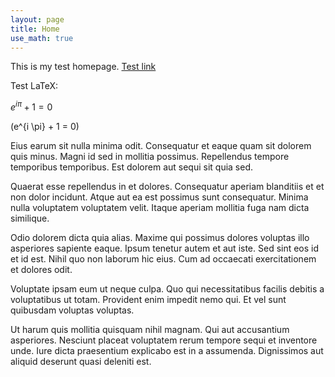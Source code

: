 ```yaml
---
layout: page
title: Home
use_math: true
---
```


This is my test homepage. [Test link](#)

Test LaTeX:

$e^{i \pi} + 1 = 0$

\(e^{i \pi} + 1 = 0\)

Eius earum sit nulla minima odit. Consequatur et eaque quam sit dolorem quis minus. Magni id sed in mollitia possimus. Repellendus tempore temporibus temporibus. Est dolorem aut sequi sit quia sed.

Quaerat esse repellendus in et dolores. Consequatur aperiam blanditiis et et non dolor incidunt. Atque aut ea est possimus sunt consequatur. Minima nulla voluptatem voluptatem velit. Itaque aperiam mollitia fuga nam dicta similique.

Odio dolorem dicta quia alias. Maxime qui possimus dolores voluptas illo asperiores sapiente eaque. Ipsum tenetur autem et aut iste. Sed sint eos id et id est. Nihil quo non laborum hic eius. Cum ad occaecati exercitationem et dolores odit.

Voluptate ipsam eum ut neque culpa. Quo qui necessitatibus facilis debitis a voluptatibus ut totam. Provident enim impedit nemo qui. Et vel sunt quibusdam voluptas voluptas.

Ut harum quis mollitia quisquam nihil magnam. Qui aut accusantium asperiores. Nesciunt placeat voluptatem rerum tempore sequi et inventore unde. Iure dicta praesentium explicabo est in a assumenda. Dignissimos aut aliquid deserunt quasi deleniti est.
